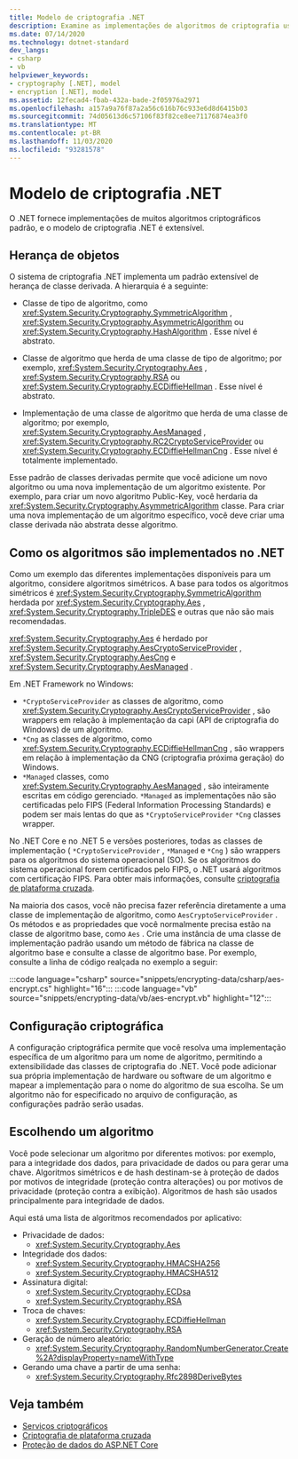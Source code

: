 ```yaml
---
title: Modelo de criptografia .NET
description: Examine as implementações de algoritmos de criptografia usuais no .NET. Aprenda o modelo de criptografia extensível de herança de objeto, design de fluxo & configuração.
ms.date: 07/14/2020
ms.technology: dotnet-standard
dev_langs:
- csharp
- vb
helpviewer_keywords:
- cryptography [.NET], model
- encryption [.NET], model
ms.assetid: 12fecad4-fbab-432a-bade-2f05976a2971
ms.openlocfilehash: a157a9a76f87a2a56c616b76c933e6d8d6415b03
ms.sourcegitcommit: 74d05613d6c57106f83f82ce8ee71176874ea3f0
ms.translationtype: MT
ms.contentlocale: pt-BR
ms.lasthandoff: 11/03/2020
ms.locfileid: "93281578"
---
```

# <a name="net-cryptography-model"></a>Modelo de criptografia .NET

O .NET fornece implementações de muitos algoritmos criptográficos padrão, e o modelo de criptografia .NET é extensível.

## <a name="object-inheritance"></a>Herança de objetos

O sistema de criptografia .NET implementa um padrão extensível de herança de classe derivada. A hierarquia é a seguinte:

- Classe de tipo de algoritmo, como <xref:System.Security.Cryptography.SymmetricAlgorithm> ,  <xref:System.Security.Cryptography.AsymmetricAlgorithm> ou <xref:System.Security.Cryptography.HashAlgorithm> . Esse nível é abstrato.

- Classe de algoritmo que herda de uma classe de tipo de algoritmo; por exemplo, <xref:System.Security.Cryptography.Aes> , <xref:System.Security.Cryptography.RSA> ou <xref:System.Security.Cryptography.ECDiffieHellman> . Esse nível é abstrato.

- Implementação de uma classe de algoritmo que herda de uma classe de algoritmo; por exemplo, <xref:System.Security.Cryptography.AesManaged> , <xref:System.Security.Cryptography.RC2CryptoServiceProvider> ou <xref:System.Security.Cryptography.ECDiffieHellmanCng> . Esse nível é totalmente implementado.

Esse padrão de classes derivadas permite que você adicione um novo algoritmo ou uma nova implementação de um algoritmo existente. Por exemplo, para criar um novo algoritmo Public-Key, você herdaria da <xref:System.Security.Cryptography.AsymmetricAlgorithm> classe. Para criar uma nova implementação de um algoritmo específico, você deve criar uma classe derivada não abstrata desse algoritmo.

## <a name="how-algorithms-are-implemented-in-net"></a>Como os algoritmos são implementados no .NET

Como um exemplo das diferentes implementações disponíveis para um algoritmo, considere algoritmos simétricos. A base para todos os algoritmos simétricos é <xref:System.Security.Cryptography.SymmetricAlgorithm> herdada por <xref:System.Security.Cryptography.Aes> , <xref:System.Security.Cryptography.TripleDES> e outras que não são mais recomendadas.

<xref:System.Security.Cryptography.Aes> é herdado por <xref:System.Security.Cryptography.AesCryptoServiceProvider> , <xref:System.Security.Cryptography.AesCng> e <xref:System.Security.Cryptography.AesManaged> .

Em .NET Framework no Windows:

* `*CryptoServiceProvider` as classes de algoritmo, como <xref:System.Security.Cryptography.AesCryptoServiceProvider> , são wrappers em relação à implementação da capi (API de criptografia do Windows) de um algoritmo.
* `*Cng` as classes de algoritmo, como <xref:System.Security.Cryptography.ECDiffieHellmanCng> , são wrappers em relação à implementação da CNG (criptografia próxima geração) do Windows.
* `*Managed` classes, como <xref:System.Security.Cryptography.AesManaged> , são inteiramente escritas em código gerenciado. `*Managed` as implementações não são certificadas pelo FIPS (Federal Information Processing Standards) e podem ser mais lentas do que as `*CryptoServiceProvider` `*Cng` classes wrapper.

No .NET Core e no .NET 5 e versões posteriores, todas as classes de implementação ( `*CryptoServiceProvider` , `*Managed` e `*Cng` ) são wrappers para os algoritmos do sistema operacional (SO). Se os algoritmos do sistema operacional forem certificados pelo FIPS, o .NET usará algoritmos com certificação FIPS. Para obter mais informações, consulte [criptografia de plataforma cruzada](cross-platform-cryptography.md).

Na maioria dos casos, você não precisa fazer referência diretamente a uma classe de implementação de algoritmo, como `AesCryptoServiceProvider` . Os métodos e as propriedades que você normalmente precisa estão na classe de algoritmo base, como `Aes` . Crie uma instância de uma classe de implementação padrão usando um método de fábrica na classe de algoritmo base e consulte a classe de algoritmo base. Por exemplo, consulte a linha de código realçada no exemplo a seguir:

:::code language="csharp" source="snippets/encrypting-data/csharp/aes-encrypt.cs" highlight="16":::
:::code language="vb" source="snippets/encrypting-data/vb/aes-encrypt.vb" highlight="12":::

## <a name="cryptographic-configuration"></a>Configuração criptográfica

A configuração criptográfica permite que você resolva uma implementação específica de um algoritmo para um nome de algoritmo, permitindo a extensibilidade das classes de criptografia do .NET. Você pode adicionar sua própria implementação de hardware ou software de um algoritmo e mapear a implementação para o nome do algoritmo de sua escolha. Se um algoritmo não for especificado no arquivo de configuração, as configurações padrão serão usadas.

## <a name="choosing-an-algorithm"></a>Escolhendo um algoritmo

Você pode selecionar um algoritmo por diferentes motivos: por exemplo, para a integridade dos dados, para privacidade de dados ou para gerar uma chave. Algoritmos simétricos e de hash destinam-se à proteção de dados por motivos de integridade (proteção contra alterações) ou por motivos de privacidade (proteção contra a exibição). Algoritmos de hash são usados principalmente para integridade de dados.

Aqui está uma lista de algoritmos recomendados por aplicativo:

- Privacidade de dados:
  - <xref:System.Security.Cryptography.Aes>
- Integridade dos dados:
  - <xref:System.Security.Cryptography.HMACSHA256>
  - <xref:System.Security.Cryptography.HMACSHA512>
- Assinatura digital:
  - <xref:System.Security.Cryptography.ECDsa>
  - <xref:System.Security.Cryptography.RSA>
- Troca de chaves:
  - <xref:System.Security.Cryptography.ECDiffieHellman>
  - <xref:System.Security.Cryptography.RSA>
- Geração de número aleatório:
  - <xref:System.Security.Cryptography.RandomNumberGenerator.Create%2A?displayProperty=nameWithType>
- Gerando uma chave a partir de uma senha:
  - <xref:System.Security.Cryptography.Rfc2898DeriveBytes>

## <a name="see-also"></a>Veja também

- [Serviços criptográficos](cryptographic-services.md)
- [Criptografia de plataforma cruzada](cross-platform-cryptography.md)
- [Proteção de dados do ASP.NET Core](/aspnet/core/security/data-protection/introduction)
